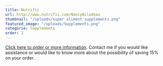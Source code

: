 ```yaml
---
title: Nutrifii
url: http://www.nutrifii.com/NancyBilodeau
thumbnail: "/uploads/super aliment supplements.png"
featured_image: "/uploads/Supplements.png"
categorie: Supplements
order: 2
---
```


[Click here to order or more information](http://www.nutrifii.com/NancyBilodeau). Contact me if you would like assistance or would like to know more about the possibility of saving 15% on your order.
